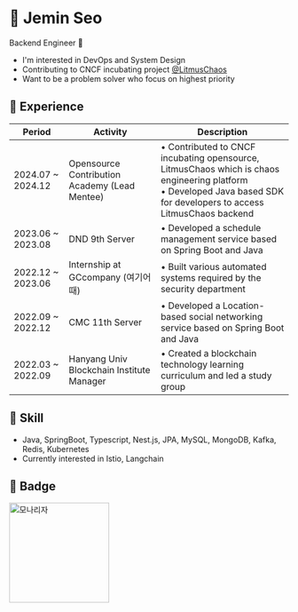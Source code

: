 # 👋 Jemin Seo
Backend Engineer 🤖

- I'm interested in DevOps and System Design
- Contributing to CNCF incubating project [@LitmusChaos](https://github.com/litmuschaos)
- Want to be a problem solver who focus on highest priority

## 🚀 Experience

|Period|Activity|Description|
|------|---|-----|
|2024.07 ~ 2024.12 | Opensource Contribution Academy (Lead Mentee) | • Contributed to CNCF incubating opensource, LitmusChaos which is chaos engineering platform <br> • Developed Java based SDK for developers to access LitmusChaos backend|
|2023.06 ~ 2023.08|DND 9th Server| • Developed a schedule management service based on Spring Boot and Java |
|2022.12 ~ 2023.06|Internship at GCcompany (여기어때)| • Built various automated systems required by the security department |
|2022.09 ~ 2022.12|CMC 11th Server| • Developed a Location-based social networking service based on Spring Boot and Java |
|2022.03 ~ 2022.09|Hanyang Univ Blockchain Institute Manager| • Created a blockchain technology learning curriculum and led a study group |

## 🔨 Skill 
- Java, SpringBoot, Typescript, Nest.js, JPA, MySQL, MongoDB, Kafka, Redis, Kubernetes
- Currently interested in Istio, Langchain

 ## 🏅 Badge
  
<img src="https://github.com/user-attachments/assets/6dcc3fb2-8f28-48d6-8dac-97cc9865e771" alt="모나리자" height="180" width="180">


